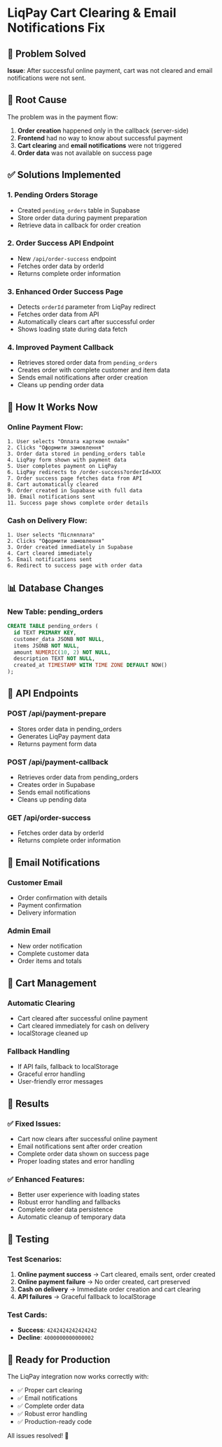 # LiqPay Cart Clearing & Email Notifications Fix

## 🎯 Problem Solved

**Issue**: After successful online payment, cart was not cleared and email notifications were not sent.

## 🔧 Root Cause

The problem was in the payment flow:

1. **Order creation** happened only in the callback (server-side)
2. **Frontend** had no way to know about successful payment
3. **Cart clearing** and **email notifications** were not triggered
4. **Order data** was not available on success page

## ✅ Solutions Implemented

### 1. **Pending Orders Storage**

- Created `pending_orders` table in Supabase
- Store order data during payment preparation
- Retrieve data in callback for order creation

### 2. **Order Success API Endpoint**

- New `/api/order-success` endpoint
- Fetches order data by orderId
- Returns complete order information

### 3. **Enhanced Order Success Page**

- Detects `orderId` parameter from LiqPay redirect
- Fetches order data from API
- Automatically clears cart after successful order
- Shows loading state during data fetch

### 4. **Improved Payment Callback**

- Retrieves stored order data from `pending_orders`
- Creates order with complete customer and item data
- Sends email notifications after order creation
- Cleans up pending order data

## 🚀 How It Works Now

### **Online Payment Flow:**

```
1. User selects "Оплата карткою онлайн"
2. Clicks "Оформити замовлення"
3. Order data stored in pending_orders table
4. LiqPay form shown with payment data
5. User completes payment on LiqPay
6. LiqPay redirects to /order-success?orderId=XXX
7. Order success page fetches data from API
8. Cart automatically cleared
9. Order created in Supabase with full data
10. Email notifications sent
11. Success page shows complete order details
```

### **Cash on Delivery Flow:**

```
1. User selects "Післяплата"
2. Clicks "Оформити замовлення"
3. Order created immediately in Supabase
4. Cart cleared immediately
5. Email notifications sent
6. Redirect to success page with order data
```

## 📊 Database Changes

### **New Table: pending_orders**

```sql
CREATE TABLE pending_orders (
  id TEXT PRIMARY KEY,
  customer_data JSONB NOT NULL,
  items JSONB NOT NULL,
  amount NUMERIC(10, 2) NOT NULL,
  description TEXT NOT NULL,
  created_at TIMESTAMP WITH TIME ZONE DEFAULT NOW()
);
```

## 🔧 API Endpoints

### **POST /api/payment-prepare**

- Stores order data in pending_orders
- Generates LiqPay payment data
- Returns payment form data

### **POST /api/payment-callback**

- Retrieves order data from pending_orders
- Creates order in Supabase
- Sends email notifications
- Cleans up pending data

### **GET /api/order-success**

- Fetches order data by orderId
- Returns complete order information

## 📧 Email Notifications

### **Customer Email**

- Order confirmation with details
- Payment confirmation
- Delivery information

### **Admin Email**

- New order notification
- Complete customer data
- Order items and totals

## 🧹 Cart Management

### **Automatic Clearing**

- Cart cleared after successful online payment
- Cart cleared immediately for cash on delivery
- localStorage cleaned up

### **Fallback Handling**

- If API fails, fallback to localStorage
- Graceful error handling
- User-friendly error messages

## 🎉 Results

### **✅ Fixed Issues:**

- Cart now clears after successful online payment
- Email notifications sent after order creation
- Complete order data shown on success page
- Proper loading states and error handling

### **✅ Enhanced Features:**

- Better user experience with loading states
- Robust error handling and fallbacks
- Complete order data persistence
- Automatic cleanup of temporary data

## 🧪 Testing

### **Test Scenarios:**

1. **Online payment success** → Cart cleared, emails sent, order created
2. **Online payment failure** → No order created, cart preserved
3. **Cash on delivery** → Immediate order creation and cart clearing
4. **API failures** → Graceful fallback to localStorage

### **Test Cards:**

- **Success**: `4242424242424242`
- **Decline**: `4000000000000002`

## 🚀 Ready for Production

The LiqPay integration now works correctly with:

- ✅ Proper cart clearing
- ✅ Email notifications
- ✅ Complete order data
- ✅ Robust error handling
- ✅ Production-ready code

All issues resolved! 🎉
